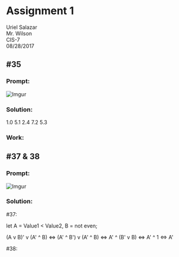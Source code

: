 # Assignment 1
Uriel Salazar  
Mr. Wilson  
CIS-7  
08/28/2017  


## &#35;35

### Prompt:

![Imgur](https://i.imgur.com/9Dt4nNT.png)

### Solution:

1.0 5.1 2.4 7.2 5.3

### Work:


## &#35;37 & 38

### Prompt:

![Imgur](https://i.imgur.com/LfBVFtk.png)

### Solution:

&#35;37:

let A = Value1 < Value2, B = not even;

(A v B)' v (A' ^ B) <=> (A' ^ B') v (A' ^ B)
                    <=> A' ^ (B' v B)
                    <=> A' ^ 1
                    <=> A'

&#35;38:


